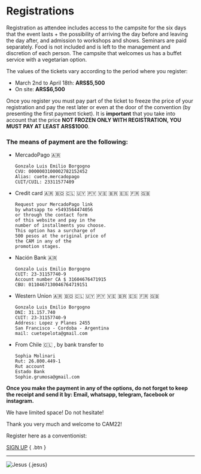 # Registrations

Registration as attendee includes access to the campsite for the six days that the event lasts + the possibility of arriving the day before and leaving the day after, and admission to workshops and shows. Seminars are paid separately. Food is not included and is left to the management and discretion of each person. The campsite that welcomes us has a buffet service with a vegetarian option.

The values ​​of the tickets vary according to the period where you register:

- March 2nd to April 18th: **ARS$5,500**
- On site: **ARS$6,500**

Once you register you must pay part of the ticket to freeze the price of your registration and pay the rest later or even at the door of the convention (by presenting the first payment ticket). It is **important** that you take into account that the price **NOT FROZEN ONLY WITH REGISTRATION, YOU MUST PAY AT LEAST ARS$1000**.


### The means of payment are the following:

- MercadoPago :argentina:
  ```
  Gonzalo Luis Emilio Borgogno
  CVU: 0000003100002782152452
  Alias: cuete.mercadopago
  CUIT/CUIL: 23311577409
  ```

- Credit card :argentina: :bolivia: :chile: :uruguay: :paraguay: :venezuela: :brazil: :es: :fr: :uk:
  ```
  Request your MercadoPago link
  by whatsapp to +5493564474056
  or through the contact form
  of this website and pay in the
  number of installments you choose.
  This option has a surcharge of
  500 pesos at the original price of
  the CAM in any of the
  promotion stages.
  ```

- Nación Bank :argentina:
  ```
  Gonzalo Luis Emilio Borgogno
  CUIT: 23-31157740-9
  Account number CA $ 31604676471915
  CBU: 0110467130046764719151
  ```

- Western Union :argentina: :bolivia: :chile: :uruguay: :paraguay: :venezuela: :brazil: :es: :fr: :uk:
  ```
  Gonzalo Luis Emilio Borgogno
  DNI: 31.157.740
  CUIT: 23-31157740-9
  Address: Lopez y Planes 2455
  San Francisco - Cordoba - Argentina
  mail: cuetepelota@gmail.com
  ```

- From Chile :chile: , by bank transfer to
  ```
  Sophia Molinari
  Rut: 26.800.449-1
  Rut account
  Estado Bank
  Sophie.grumosa@gmail.com
  ```

**Once you make the payment in any of the options, do not forget to keep the receipt and send it by: Email, whatsapp, telegram, facebook or instagram.**

We have limited space! Do not hesitate!

Thank you very much and welcome to CAM22!

Register here as a conventionist:

[SIGN UP](https://forms.gle/dsqhpKioFRFsPWC56)
{ .btn }

---

![Jesus](/img/icon/dancing-jesus.gif)
{.jesus}
